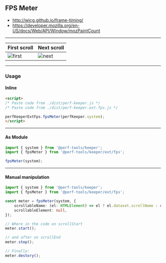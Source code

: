 FPS Meter
---------
- http://wicg.github.io/frame-timing/
- https://developer.mozilla.org/en-US/docs/Web/API/Window/mozPaintCount

---

First scroll|Next scroll
---|---
![first](https://cdn-images-1.medium.com/max/2000/1*XJF70Vw0ndIQHhDOaHKUxQ.png)|![next](https://cdn-images-1.medium.com/max/1600/1*lkTMa7nCFnG1x8fjS1lv-A.png)

---

### Usage

#### Inline

```html
<script>
/* Paste code from ./dist/perf-keeper.js */
/* Paste code from ./dist/perf-keeper.ext.fps.js */

perfKeeperExtFps.fpsMeter(perfKeeper.system);
</script>
```

---

#### As Module

```ts
import { system } from '@perf-tools/keeper';
import { fpsMeter } from '@perf-tools/keeper/ext/fps';

fpsMeter(system);
```

---

#### Manual manipulation

```ts
import { system } from '@perf-tools/keeper';
import { fpsMeter } from '@perf-tools/keeper/ext/fps';

const meter = fpsMeter(system, {
	scrollableName: (el: HTMLElement) => el ? el.dataset.scrollName : null,
	scrollableElement: null,
});

// Where in the code on scrollStart
meter.start();

// and after on scrollEnd
meter.stop();

// Finally:
meter.destory();
```